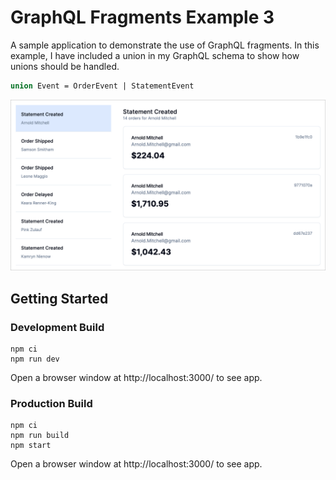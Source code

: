 # GraphQL Fragments Example 3

A sample application to demonstrate the use of GraphQL fragments. In this
example, I have included a union in my GraphQL schema to show how unions should
be handled.

```graphql
union Event = OrderEvent | StatementEvent
```

![Screenshot](assets/screenshot.png)

## Getting Started

### Development Build

```shell
npm ci
npm run dev
```

Open a browser window at http://localhost:3000/ to see app.

### Production Build

```shell
npm ci
npm run build
npm start
```

Open a browser window at http://localhost:3000/ to see app.
